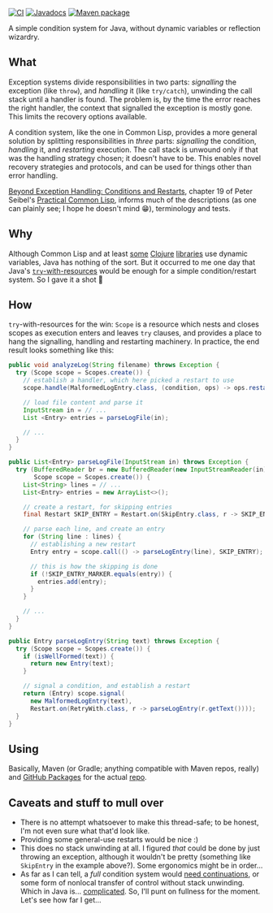 [![CI](https://github.com/hanjos/conditio-java/actions/workflows/ci.yml/badge.svg?branch=main)](https://github.com/hanjos/conditio-java/actions/workflows/ci.yml) [![Javadocs](https://img.shields.io/static/v1?label=Javadocs&message=0.4.0&color=informational&logo=read-the-docs)][vLatest] [![Maven package](https://img.shields.io/static/v1?label=Maven&message=0.4.0&color=orange&logo=apache-maven)](https://github.com/hanjos/conditio-java/packages/1543701)

A simple condition system for Java, without dynamic variables or reflection wizardry.

## What

Exception systems divide responsibilities in two parts: _signalling_ the exception (like `throw`), and _handling_ it (like `try/catch`), unwinding the call stack until a handler is found. The problem is, by the time the error reaches the right handler, the context that signalled the exception is mostly gone. This limits the recovery options available.

A condition system, like the one in Common Lisp, provides a more general solution by splitting responsibilities in _three_ parts: _signalling_ the condition, _handling_ it, and _restarting_ execution. The call stack is unwound only if that was the handling strategy chosen; it doesn't have to be. This enables novel recovery strategies and protocols, and can be used for things other than error handling.

[Beyond Exception Handling: Conditions and Restarts][beh-cl], chapter 19 of Peter Seibel's [Practical Common Lisp][pract-cl], informs much of the descriptions (as one can plainly see; I hope he doesn't mind :grin:), terminology and tests.

## Why

Although Common Lisp and at least [some](https://github.com/clojureman/special) [Clojure](https://github.com/pangloss/pure-conditioning) [libraries](https://github.com/bwo/conditions) use dynamic variables, Java has nothing of the sort. But it occurred to me one day that Java's [`try`-with-resources](https://docs.oracle.com/javase/tutorial/essential/exceptions/tryResourceClose.html) would be enough for a simple condition/restart system. So I gave it a shot :shrug:

## How

`try`-with-resources for the win: `Scope` is a resource which nests and closes scopes as execution enters and leaves `try` clauses, and provides a place to hang the signalling, handling and restarting machinery. In practice, the end result looks something like this:

```java
public void analyzeLog(String filename) throws Exception {
  try (Scope scope = Scopes.create()) {
    // establish a handler, which here picked a restart to use
    scope.handle(MalformedLogEntry.class, (condition, ops) -> ops.restart(new RetryWith("...")));

    // load file content and parse it
    InputStream in = // ...
    List <Entry> entries = parseLogFile(in);

    // ...
  }
}

public List<Entry> parseLogFile(InputStream in) throws Exception {
  try (BufferedReader br = new BufferedReader(new InputStreamReader(in));
       Scope scope = Scopes.create()) {
    List<String> lines = // ...
    List<Entry> entries = new ArrayList<>();

    // create a restart, for skipping entries
    final Restart SKIP_ENTRY = Restart.on(SkipEntry.class, r -> SKIP_ENTRY_MARKER);

    // parse each line, and create an entry
    for (String line : lines) {
      // establishing a new restart
      Entry entry = scope.call(() -> parseLogEntry(line), SKIP_ENTRY);

      // this is how the skipping is done
      if (!SKIP_ENTRY_MARKER.equals(entry)) {
        entries.add(entry);
      }
    }

    // ...
  }
}

public Entry parseLogEntry(String text) throws Exception {
  try (Scope scope = Scopes.create()) {
    if (isWellFormed(text)) {
      return new Entry(text);
    }

    // signal a condition, and establish a restart
    return (Entry) scope.signal(
      new MalformedLogEntry(text),
      Restart.on(RetryWith.class, r -> parseLogEntry(r.getText())));
  }
}
```

## Using

Basically, Maven (or Gradle; anything compatible with Maven repos, really) and [GitHub Packages](https://docs.github.com/en/packages/guides/configuring-apache-maven-for-use-with-github-packages) for the actual [repo](https://github.com/hanjos/conditio-java/packages/1543701).

## Caveats and stuff to mull over

* There is no attempt whatsoever to make this thread-safe; to be honest, I'm not even sure what that'd look like.
* Providing some general-use restarts would be nice :)
* This does no stack unwinding at all. I figured _that_ could be done by just throwing an exception, although it wouldn't be pretty (something like `SkipEntry` in the example above?). Some ergonomics might be in order...
* As far as I can tell, a _full_ condition system would [need continuations](https://news.ycombinator.com/item?id=20496043), or some form of nonlocal transfer of control without stack unwinding. Which in Java is... [complicated](https://stackoverflow.com/questions/1456083/continuations-in-java). So, I'll punt on fullness for the moment. Let's see how far I get...


[beh-cl]: https://gigamonkeys.com/book/beyond-exception-handling-conditions-and-restarts.html

[pract-cl]: https://gigamonkeys.com/book/

[vLatest]: https://sbrubbles.org/conditio-java/docs/0.4.0/apidocs/index.html
